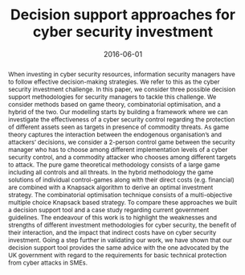 ---
title: "Decision support approaches for cyber security investment"
abstract: "When investing in cyber security resources, information security managers have to follow effective decision-making strategies. We refer to this as the cyber security investment challenge. In this paper, we consider three possible decision support methodologies for security managers to tackle this challenge. We consider methods based on game theory, combinatorial optimisation, and a hybrid of the two. Our modelling starts by building a framework where we can investigate the effectiveness of a cyber security control regarding the protection of different assets seen as targets in presence of commodity threats. As game theory captures the interaction between the endogenous organisation’s and attackers’ decisions, we consider a 2-person control game between the security manager who has to choose among different implementation levels of a cyber security control, and a commodity attacker who chooses among different targets to attack. The pure game theoretical methodology consists of a large game including all controls and all threats. In the hybrid methodology the game solutions of individual control-games along with their direct costs (e.g. financial) are combined with a Knapsack algorithm to derive an optimal investment strategy. The combinatorial optimisation technique consists of a multi-objective multiple choice Knapsack based strategy. To compare these approaches we built a decision support tool and a case study regarding current government guidelines. The endeavour of this work is to highlight the weaknesses and strengths of different investment methodologies for cyber security, the benefit of their interaction, and the impact that indirect costs have on cyber security investment. Going a step further in validating our work, we have shown that our decision support tool provides the same advice with the one advocated by the UK government with regard to the requirements for basic technical protection from cyber attacks in SMEs."
collection: publications
permalink: /publication/fielder2016decision
date: 2016-06-01
venue: 'Decision Support Systems'
paperurl: '/files/pdf/papers/fielder2016decision.pdf'
slidesurl: '/files/pdf/slides/bristol2015games.pdf'
usecaseurl: '/files/pdf/papers/fielder2016decision_case_study.pdf'
link: 'https://www.sciencedirect.com/science/article/pii/S0167923616300239'
citation: 'Andrew Fielder, Emmanouil Panaousis, Pasquale Malacaria, Chris Hankin, Fabrizio Smeraldi (2016). 
	&quot;Decision support approaches for cyber security investment.&quot;
	<i>Decision Support Systems</i>, 86, 13-23. 
	<span style="color:#2979ab;">(JCR 2016: 3.222, CiteScore 2016: 8.8)</span>'
---